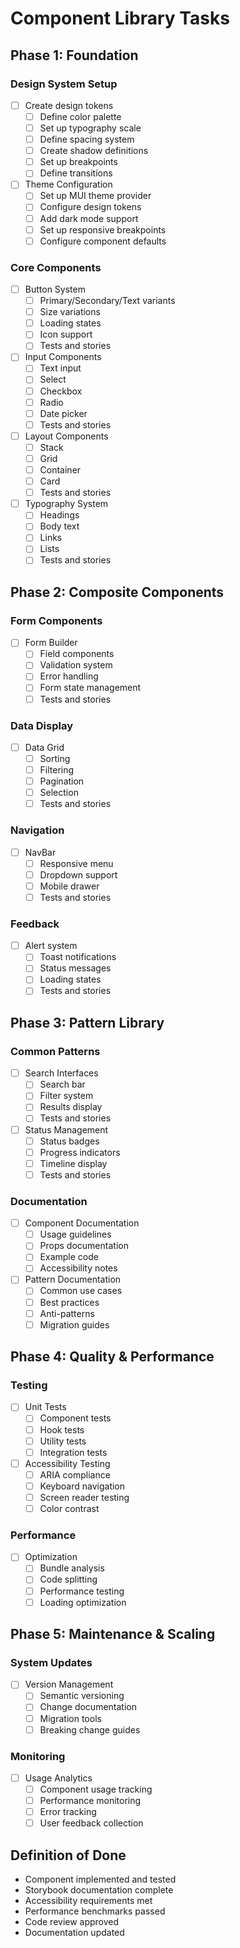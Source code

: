# Component Library Tasks

## Phase 1: Foundation

### Design System Setup
- [ ] Create design tokens
  - [ ] Define color palette
  - [ ] Set up typography scale
  - [ ] Define spacing system
  - [ ] Create shadow definitions
  - [ ] Set up breakpoints
  - [ ] Define transitions

- [ ] Theme Configuration
  - [ ] Set up MUI theme provider
  - [ ] Configure design tokens
  - [ ] Add dark mode support
  - [ ] Set up responsive breakpoints
  - [ ] Configure component defaults

### Core Components
- [ ] Button System
  - [ ] Primary/Secondary/Text variants
  - [ ] Size variations
  - [ ] Loading states
  - [ ] Icon support
  - [ ] Tests and stories

- [ ] Input Components
  - [ ] Text input
  - [ ] Select
  - [ ] Checkbox
  - [ ] Radio
  - [ ] Date picker
  - [ ] Tests and stories

- [ ] Layout Components
  - [ ] Stack
  - [ ] Grid
  - [ ] Container
  - [ ] Card
  - [ ] Tests and stories

- [ ] Typography System
  - [ ] Headings
  - [ ] Body text
  - [ ] Links
  - [ ] Lists
  - [ ] Tests and stories

## Phase 2: Composite Components

### Form Components
- [ ] Form Builder
  - [ ] Field components
  - [ ] Validation system
  - [ ] Error handling
  - [ ] Form state management
  - [ ] Tests and stories

### Data Display
- [ ] Data Grid
  - [ ] Sorting
  - [ ] Filtering
  - [ ] Pagination
  - [ ] Selection
  - [ ] Tests and stories

### Navigation
- [ ] NavBar
  - [ ] Responsive menu
  - [ ] Dropdown support
  - [ ] Mobile drawer
  - [ ] Tests and stories

### Feedback
- [ ] Alert system
  - [ ] Toast notifications
  - [ ] Status messages
  - [ ] Loading states
  - [ ] Tests and stories

## Phase 3: Pattern Library

### Common Patterns
- [ ] Search Interfaces
  - [ ] Search bar
  - [ ] Filter system
  - [ ] Results display
  - [ ] Tests and stories

- [ ] Status Management
  - [ ] Status badges
  - [ ] Progress indicators
  - [ ] Timeline display
  - [ ] Tests and stories

### Documentation
- [ ] Component Documentation
  - [ ] Usage guidelines
  - [ ] Props documentation
  - [ ] Example code
  - [ ] Accessibility notes

- [ ] Pattern Documentation
  - [ ] Common use cases
  - [ ] Best practices
  - [ ] Anti-patterns
  - [ ] Migration guides

## Phase 4: Quality & Performance

### Testing
- [ ] Unit Tests
  - [ ] Component tests
  - [ ] Hook tests
  - [ ] Utility tests
  - [ ] Integration tests

- [ ] Accessibility Testing
  - [ ] ARIA compliance
  - [ ] Keyboard navigation
  - [ ] Screen reader testing
  - [ ] Color contrast

### Performance
- [ ] Optimization
  - [ ] Bundle analysis
  - [ ] Code splitting
  - [ ] Performance testing
  - [ ] Loading optimization

## Phase 5: Maintenance & Scaling

### System Updates
- [ ] Version Management
  - [ ] Semantic versioning
  - [ ] Change documentation
  - [ ] Migration tools
  - [ ] Breaking change guides

### Monitoring
- [ ] Usage Analytics
  - [ ] Component usage tracking
  - [ ] Performance monitoring
  - [ ] Error tracking
  - [ ] User feedback collection

## Definition of Done
- Component implemented and tested
- Storybook documentation complete
- Accessibility requirements met
- Performance benchmarks passed
- Code review approved
- Documentation updated
